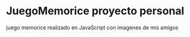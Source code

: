 # JuegoMemorice proyecto personal
juego memorice realizado en JavaScript con imagenes de mis amigos
